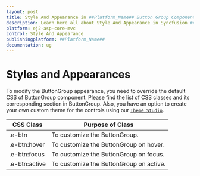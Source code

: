 ```yaml
---
layout: post
title: Style And Appearance in ##Platform_Name## Button Group Component
description: Learn here all about Style And Appearance in Syncfusion ##Platform_Name## Button Group component of Syncfusion Essential JS 2 and more.
platform: ej2-asp-core-mvc
control: Style And Appearance
publishingplatform: ##Platform_Name##
documentation: ug
---
```



# Styles and Appearances

To modify the ButtonGroup appearance, you need to override the default CSS of ButtonGroup component. Please find the list of CSS classes and its corresponding section in ButtonGroup. Also, you have an option to create your own custom theme for the controls using our [`Theme Studio`](https://ej2.syncfusion.com/themestudio/?theme=material).

| CSS Class | Purpose of Class |
| ----- | ----- |
| .e-btn | To customize the ButtonGroup. |
| .e-btn:hover | To customize the ButtonGroup on hover. |
| .e-btn:focus | To customize the ButtonGroup on focus. |
| .e-btn:active | To customize the ButtonGroup on active. |
